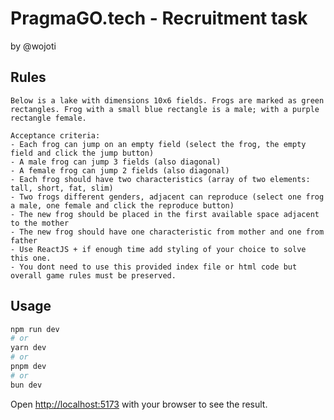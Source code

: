 # PragmaGO.tech - Recruitment task

by @wojoti

## Rules

```
Below is a lake with dimensions 10x6 fields. Frogs are marked as green rectangles. Frog with a small blue rectangle is a male; with a purple rectangle female.

Acceptance criteria:
- Each frog can jump on an empty field (select the frog, the empty field and click the jump button)
- A male frog can jump 3 fields (also diagonal)
- A female frog can jump 2 fields (also diagonal)
- Each frog should have two characteristics (array of two elements: tall, short, fat, slim)
- Two frogs different genders, adjacent can reproduce (select one frog a male, one female and click the reproduce button)
- The new frog should be placed in the first available space adjacent to the mother
- The new frog should have one characteristic from mother and one from father
- Use ReactJS + if enough time add styling of your choice to solve this one.
- You dont need to use this provided index file or html code but overall game rules must be preserved.
```

## Usage

```bash
npm run dev
# or
yarn dev
# or
pnpm dev
# or
bun dev
```

Open [http://localhost:5173](http://localhost:5173) with your browser to see the result.
